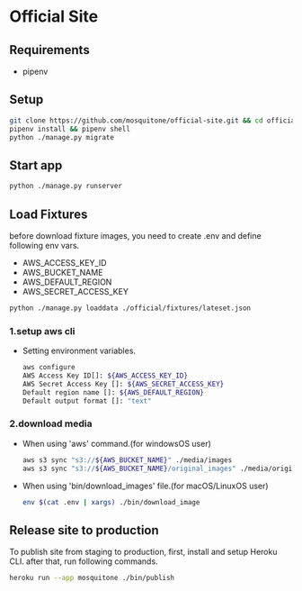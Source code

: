 # Official Site

## Requirements

- pipenv

## Setup

```bash
git clone https://github.com/mosquitone/official-site.git && cd official-site
pipenv install && pipenv shell
python ./manage.py migrate
```

## Start app

```bash
python ./manage.py runserver
```

## Load Fixtures

before download fixture images, you need to create .env and define following env vars.

- AWS_ACCESS_KEY_ID
- AWS_BUCKET_NAME
- AWS_DEFAULT_REGION
- AWS_SECRET_ACCESS_KEY

```bash
python ./manage.py loaddata ./official/fixtures/lateset.json
```

### 1.setup aws cli

- Setting environment variables.
  
  ```bash
  aws configure
  AWS Access Key ID[]: ${AWS_ACCESS_KEY_ID}
  AWS Secret Access Key []: ${AWS_SECRET_ACCESS_KEY}
  Default region name []: ${AWS_DEFAULT_REGION}
  Default output format []: "text"
  ```

### 2.download media 

- When using 'aws' command.(for windowsOS user)
  ```bash
  aws s3 sync "s3://${AWS_BUCKET_NAME}" ./media/images
  aws s3 sync "s3://${AWS_BUCKET_NAME}/original_images" ./media/original_images
  ```

- When using 'bin/download_images' file.(for macOS/LinuxOS user)
  ```bash
  env $(cat .env | xargs) ./bin/download_image
  ```

## Release site to production

To publish site from staging to production, first, install and setup Heroku CLI. after that, run following commands.

```bash
heroku run --app mosquitone ./bin/publish
```
